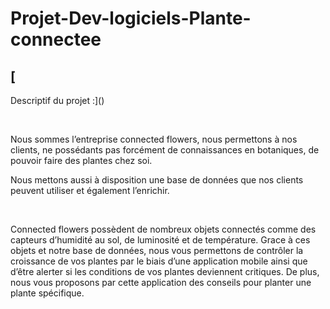 # Projet-Dev-logiciels-Plante-connectee



## [

Descriptif
du projet :]()

 

Nous sommes l’entreprise
connected flowers, nous permettons à nos clients, ne possédants pas forcément
de connaissances en botaniques, de pouvoir faire des plantes chez soi.

Nous mettons aussi à disposition
une base de données que nos clients peuvent utiliser et également l’enrichir.

 

Connected flowers
possèdent de nombreux objets connectés comme des capteurs d’humidité au sol, de
luminosité et de température. Grace à ces objets et notre base de données, nous
vous permettons de contrôler la croissance de vos plantes par le biais d’une
application mobile ainsi que d’être alerter si les conditions de vos plantes
deviennent critiques. De plus, nous vous proposons par cette application des
conseils pour planter une plante spécifique.

